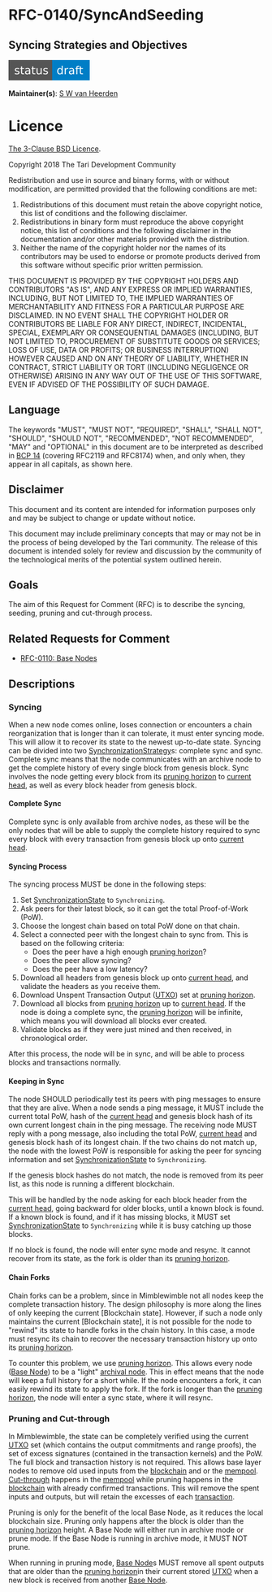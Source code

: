 # RFC-0140/SyncAndSeeding

## Syncing Strategies and Objectives

![status: draft](theme/images/status-draft.svg)

**Maintainer(s)**: [S W van Heerden](https://github.com/SWvheerden)

# Licence

[ The 3-Clause BSD Licence](https://opensource.org/licenses/BSD-3-Clause).

Copyright 2018 The Tari Development Community

Redistribution and use in source and binary forms, with or without modification, are permitted provided that the
following conditions are met:

1. Redistributions of this document must retain the above copyright notice, this list of conditions and the following
   disclaimer.
2. Redistributions in binary form must reproduce the above copyright notice, this list of conditions and the following
   disclaimer in the documentation and/or other materials provided with the distribution.
3. Neither the name of the copyright holder nor the names of its contributors may be used to endorse or promote products
   derived from this software without specific prior written permission.

THIS DOCUMENT IS PROVIDED BY THE COPYRIGHT HOLDERS AND CONTRIBUTORS "AS IS", AND ANY EXPRESS OR IMPLIED WARRANTIES,
INCLUDING, BUT NOT LIMITED TO, THE IMPLIED WARRANTIES OF MERCHANTABILITY AND FITNESS FOR A PARTICULAR PURPOSE ARE
DISCLAIMED. IN NO EVENT SHALL THE COPYRIGHT HOLDER OR CONTRIBUTORS BE LIABLE FOR ANY DIRECT, INDIRECT, INCIDENTAL,
SPECIAL, EXEMPLARY OR CONSEQUENTIAL DAMAGES (INCLUDING, BUT NOT LIMITED TO, PROCUREMENT OF SUBSTITUTE GOODS OR
SERVICES; LOSS OF USE, DATA OR PROFITS; OR BUSINESS INTERRUPTION) HOWEVER CAUSED AND ON ANY THEORY OF LIABILITY,
WHETHER IN CONTRACT, STRICT LIABILITY OR TORT (INCLUDING NEGLIGENCE OR OTHERWISE) ARISING IN ANY WAY OUT OF THE USE OF
THIS SOFTWARE, EVEN IF ADVISED OF THE POSSIBILITY OF SUCH DAMAGE.

## Language

The keywords "MUST", "MUST NOT", "REQUIRED", "SHALL", "SHALL NOT", "SHOULD", "SHOULD NOT", "RECOMMENDED", 
"NOT RECOMMENDED", "MAY" and "OPTIONAL" in this document are to be interpreted as described in 
[BCP 14](https://tools.ietf.org/html/bcp14) (covering RFC2119 and RFC8174) when, and only when, they appear in all capitals, as 
shown here.

## Disclaimer

This document and its content are intended for information purposes only and may be subject to change or update
without notice.

This document may include preliminary concepts that may or may not be in the process of being developed by the Tari
community. The release of this document is intended solely for review and discussion by the community of the
technological merits of the potential system outlined herein.

## Goals

The aim of this Request for Comment (RFC) is to describe the syncing, seeding, pruning and cut-through process.

## Related Requests for Comment

* [RFC-0110: Base Nodes](RFC-0110_BaseNodes.md)

## Descriptions

### Syncing

When a new node comes online, loses connection or encounters a chain reorganization that is longer than it can tolerate, 
it must enter syncing mode. This will allow it to recover its state to the newest up-to-date state. Syncing can be 
divided into two [SynchronizationStrategy]s: complete sync and sync. Complete sync means that the node communicates with 
an archive node to get the complete history of every single block from genesis block. Sync involves the node getting 
every block from its [pruning horizon] to [current head], as well as every block header 
from genesis block. 

#### Complete Sync

Complete sync is only available from archive nodes, as these will be the only nodes that will be able to supply the 
complete history required to sync every block with every transaction from genesis block up onto [current head]. 



#### Syncing Process

The syncing process MUST be done in the following steps:

1. Set [SynchronizationState] to `Synchronizing`.
2. Ask peers for their latest block, so it can get the total Proof-of-Work (PoW). 
3. Choose the longest chain based on total PoW done on that chain.
4. Select a connected peer with the longest chain to sync from. This is based on the following criteria:
   - Does the peer have a high enough [pruning horizon]?
   - Does the peer allow syncing?
   - Does the peer have a low latency?
5. Download all headers from genesis block up onto [current head], and validate the headers as you receive them.
6. Download Unspent Transaction Output ([UTXO]) set at [pruning horizon]. 
7. Download all blocks from [pruning horizon] up to [current head]. If the node is doing a 
complete sync, the [pruning horizon] will be infinite, which means you will download all blocks ever 
created.
8. Validate blocks as if they were just mined and then received, in chronological order. 

After this process, the node will be in sync, and will be able to process blocks and transactions normally. 

#### Keeping in Sync

The node SHOULD periodically test its peers with ping messages to ensure that they are alive. When a node sends a ping 
message, it MUST include the current total PoW, hash of the [current head] and genesis block hash of its 
own current longest chain in the ping message. The receiving node MUST reply with a pong message, also including the total 
PoW, [current head] and genesis block hash of its longest chain. If the two chains do not match up, the node 
with the lowest PoW is responsible for asking the peer for syncing information and set [SynchronizationState] to `Synchronizing`. 

If the genesis block hashes do not match, the node is removed from its peer list, as this node is running a different 
blockchain. 

This will be handled by the node asking for each block header from the [current head], going backward for 
older blocks, until a known block is found. If a known block is found, and if it has missing blocks, it MUST set 
[SynchronizationState] to `Synchronizing` while it is busy catching up those blocks.

If no block is found, the node will enter sync mode and resync. It cannot recover from its state, as the fork is older 
than its [pruning horizon].

#### Chain Forks

Chain forks can be a problem, since in Mimblewimble not all nodes keep the complete transaction history. The design 
philosophy is more along the lines of only keeping the current [Blockchain state]. However, if such a 
node only maintains the current [Blockchain state], it is not possible for the node to "rewind" its 
state to handle forks in the chain history. In this case, a mode must resync its chain to recover the necessary 
transaction history up onto its [pruning horizon].

To counter this problem, we use [pruning horizon]. This allows every node ([Base Node]) to be a "light" 
[archival node](archivenode). This in effect means that the node will keep a full history for a short while. If the node 
encounters a fork, it can easily rewind its state to apply the fork. If the fork is longer than the [pruning horizon], 
the node will enter a sync state, where it will resync. 

### Pruning and Cut-through

In Mimblewimble, the state can be completely verified using the current [UTXO] set 
(which contains the output commitments and range proofs), the set of excess signatures (contained in the transaction kernels) 
and the PoW. The full block and transaction history is not required. This allows base layer nodes to remove old used 
inputs from the [blockchain] and or the [mempool]. [Cut-through] happens in the [mempool] while pruning 
happens in the [blockchain] with already confirmed transactions. This will remove the spent inputs and outputs, but will 
retain the excesses of each [transaction]. 

Pruning is only for the benefit of the local Base Node, as it reduces the local blockchain size. Pruning only happens 
after the block is older than the [pruning horizon] height. A Base Node will either run in archive mode 
or prune mode. If the Base Node is running in archive mode, it MUST NOT prune. 

When running in pruning mode, [Base Node]s MUST remove all spent outputs that are older than the 
[pruning horizon]in their current stored [UTXO] when a new block is received from another [Base Node].



[archivenode]: Glossary.md#archive-node
[blockchainstate]: Glossary.md#blockchain-state
[pruning horizon]: Glossary.md#pruning-horizon
[tari coin]: Glossary.md#tari-coin
[blockchain]: Glossary.md#blockchain
[current head]: Glossary.md#current-head
[block]: Glossary.md#block
[transaction]: Glossary.md#transaction
[base node]: Glossary.md#base-node
[utxo]: Glossary.md#unspent-transaction-outputs
[mimblewimble]: Glossary.md#mimblewimble
[mempool]: Glossary.md#mempool
[ValidationState]: Glossary.md#validationstate
[BroadcastStrategy]: Glossary.md#broadcaststrategy
[range proof]: Glossary.md#range-proof
[SynchronizationStrategy]: Glossary.md#synchronisationstrategy
[SynchronizationState]: Glossary.md#synchronisationstate
[mining server]: Glossary.md#mining-server
[cut-through]: RFC-0110_BaseNodes.md#Pruning-and-cut-through